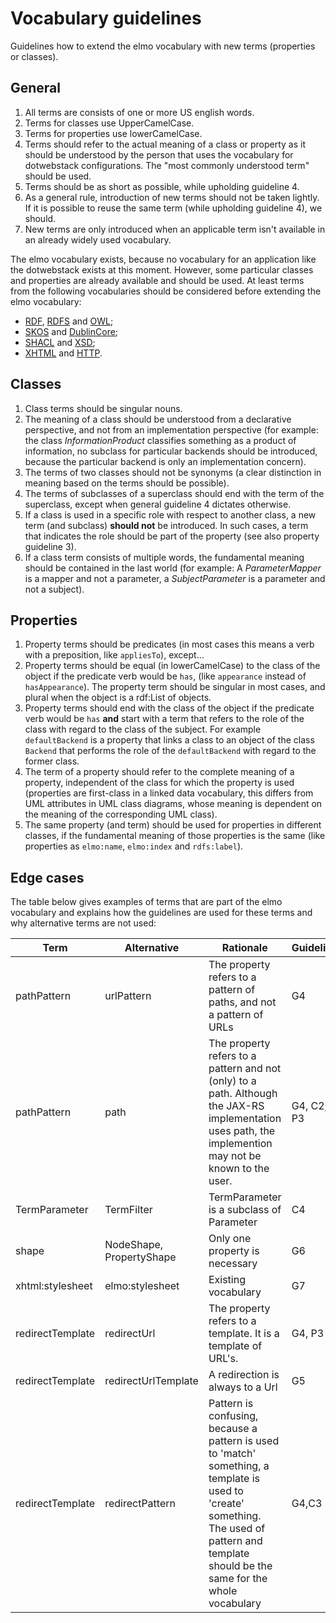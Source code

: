 # Vocabulary guidelines

Guidelines how to extend the elmo vocabulary with new terms (properties or classes).

## General

1. All terms are consists of one or more US english words.
2. Terms for classes use UpperCamelCase.
3. Terms for properties use lowerCamelCase.
4. Terms should refer to the actual meaning of a class or property as it should be understood by the person that uses the vocabulary for dotwebstack configurations. The "most commonly understood term" should be used.
5. Terms should be as short as possible, while upholding guideline 4.
6. As a general rule, introduction of new terms should not be taken lightly. If it is possible to reuse the same term (while upholding guideline 4), we should.
7. New terms are only introduced when an applicable term isn't available in an already widely used vocabulary.

The elmo vocabulary exists, because no vocabulary for an application like the dotwebstack exists at this moment. However, some particular classes and properties are already available and should be used. At least terms from the following vocabularies should be considered before extending the elmo vocabulary:

- [RDF](http://www.w3.org/1999/02/22-rdf-syntax-ns#), [RDFS](http://www.w3.org/2000/01/rdf-schema#) and [OWL](http://www.w3.org/2002/07/owl#);
- [SKOS](http://www.w3.org/2004/02/skos/core#) and [DublinCore](http://purl.org/dc/elements/1.1/);
- [SHACL](http://www.w3.org/ns/shacl#) and [XSD](http://www.w3.org/2001/XMLSchema#);
- [XHTML](http://www.w3.org/1999/xhtml/vocab#) and [HTTP](http://www.w3.org/2011/http#).

## Classes

1. Class terms should be singular nouns.
2. The meaning of a class should be understood from a declarative perspective, and not from an implementation perspective (for example: the class *InformationProduct* classifies something as a product of information, no subclass for particular backends should be introduced, because the particular backend is only an implementation concern). 
3. The terms of two classes should not be synonyms (a clear distinction in meaning based on the terms should be possible).
4. The terms of subclasses of a superclass should end with the term of the superclass, except when general guideline 4 dictates otherwise.
5. If a class is used in a specific role with respect to another class, a new term (and subclass) **should not** be introduced. In such cases, a term that indicates the role should be part of the property (see also property guideline 3).
6. If a class term consists of multiple words, the fundamental meaning should be contained in the last world (for example: A *ParameterMapper* is a mapper and not a parameter, a *SubjectParameter* is a parameter and not a subject).

## Properties

1. Property terms should be predicates (in most cases this means a verb with a preposition, like `appliesTo`), except...
2. Property terms should be equal (in lowerCamelCase) to the class of the object if the predicate verb would be `has`, (like `appearance` instead of `hasAppearance`). The property term should be singular in most cases, and plural when the object is a rdf:List of objects.
3. Property terms should end with the class of the object if the predicate verb would be `has` **and** start with a term that refers to the role of the class with regard to the class of the subject. For example `defaultBackend` is a property that links a class to an object of the class `Backend` that performs the role of the `defaultBackend` with regard to the former class.
4. The term of a property should refer to the complete meaning of a property, independent of the class for which the property is used (properties are first-class in a linked data vocabulary, this differs from UML attributes in UML class diagrams, whose meaning is dependent on the meaning of the corresponding UML class).
5. The same property (and term) should be used for properties in different classes, if the fundamental meaning of those properties is the same (like properties as `elmo:name`, `elmo:index` and `rdfs:label`).

## Edge cases

The table below gives examples of terms that are part of the elmo vocabulary and explains how the guidelines are used for these terms and why alternative terms are not used:

Term | Alternative | Rationale | Guideline
-----|-------------|-----------|-----------
pathPattern | urlPattern | The property refers to a pattern of paths, and not a pattern of URLs | G4
pathPattern | path | The property refers to a pattern and not (only) to a path. Although the JAX-RS implementation uses path, the implemention may not be known to the user. | G4, C2, P3
TermParameter | TermFilter | TermParameter is a subclass of Parameter | C4
shape | NodeShape, PropertyShape | Only one property is necessary | G6
xhtml:stylesheet | elmo:stylesheet | Existing vocabulary | G7
redirectTemplate | redirectUrl | The property refers to a template. It is a template of URL's.| G4, P3
redirectTemplate | redirectUrlTemplate | A redirection is always to a Url|G5
redirectTemplate | redirectPattern | Pattern is confusing, because a pattern is used to 'match' something, a template is used to 'create' something. The used of pattern and template should be the same for the whole vocabulary|G4,C3
